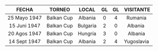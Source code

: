 | FECHA | TORNEO | LOCAL | GL | GL | VISITANTE | 
|:---:|:---:|:---:|:---:|:---:|:---:|
|25 Mayo 1947|Balkan Cup|Albania|0|4|Rumania |
|15 Juni 1947|Balkan Cup|Bulgaria|2|0|Albania  |
|20 Agos 1947|Balkan Cup|Hungría|3|0|Albania |
|14 Sept 1947|Balkan Cup|Albania|2|4|Yugoslavia |
